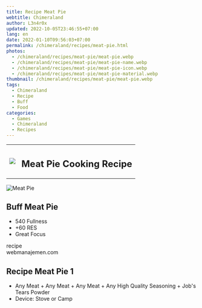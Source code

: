 ```yaml
---
title: Recipe Meat Pie
webtitle: Chimeraland
author: L3n4r0x
updated: 2022-10-05T23:46:55+07:00
lang: en
date: 2022-01-10T09:56:03+07:00
permalink: /chimeraland/recipes/meat-pie.html
photos:
  - /chimeraland/recipes/meat-pie/meat-pie.webp
  - /chimeraland/recipes/meat-pie/meat-pie-name.webp
  - /chimeraland/recipes/meat-pie/meat-pie-icon.webp
  - /chimeraland/recipes/meat-pie/meat-pie-material.webp
thumbnail: /chimeraland/recipes/meat-pie/meat-pie.webp
tags:
  - Chimeraland
  - Recipe
  - Buff
  - Food
categories:
  - Games
  - Chimeraland
  - Recipes
---
```


<section id="bootstrap-wrapper">
  <link
    rel="stylesheet"
    href="https://cdn.statically.io/gh/dimaslanjaka/Web-Manajemen/40ac3225/css/bootstrap-4.5-wrapper.css"
  />
  <div class="row mb-2">
    <div class="col-md-12 mb-2">
      <table class="table" id="post-info">
        <tbody>
          <tr>
            <td>
              <img
                class="d-inline-block me-2"
                src="/chimeraland/recipes/meat-pie/meat-pie-icon.webp"
                width="auto"
                height="auto"
              />
            </td>
            <td><h1 class="fs-5">Meat Pie Cooking Recipe</h1></td>
          </tr>
        </tbody>
      </table>
    </div>
  </div>
  <div class="card mb-2">
    <div class="row g-0">
      <div class="col-sm-4 position-relative mb-2">
        <img
          src="/chimeraland/recipes/meat-pie/meat-pie-material.webp"
          class="card-img fit-cover w-100 h-100"
          alt="Meat Pie"
          data-fancybox="true"
        />
      </div>
      <div class="col-sm-8 mb-2">
        <div class="card-body">
          <h2 class="card-title fs-5">Buff Meat Pie</h2>
          <div class="card-text">
            <ul>
              <li>540 Fullness</li>
              <li>+60 RES</li>
              <li>Great Focus</li>
            </ul>
          </div>
          <span class="badge rounded-pill bg-dark">recipe</span>
        </div>
        <div class="card-footer text-end text-muted">webmanajemen.com</div>
      </div>
    </div>
  </div>
  <div class="row mb-2">
    <div class="col-12 col-lg-6 recipe-item mb-2">
      <div class="card">
        <div class="card-body">
          <h2 class="card-title fs-5">Recipe Meat Pie 1</h2>
          <div class="card-text">
            <ul>
              <li>
                Any Meat<span> + </span>Any Meat<span> + </span>Any Meat<span>
                  + </span
                >Any High Quality Seasoning<span> + </span>Job&#x27;s Tears
                Powder
              </li>
              <li>Device: Stove or Camp</li>
            </ul>
          </div>
        </div>
      </div>
    </div>
  </div>
</section>